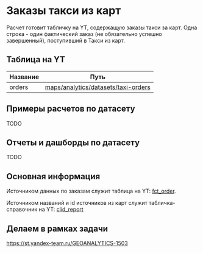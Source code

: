 # Заказы такси из карт
Расчет готовит табличку на YT, содержащую заказы такси за карт. Одна строка - один фактический заказ (не обязательно успешно завершенный), поступивший в Такси из карт.


## Таблица на YT
| Название | Путь |
|---|---|
| orders | [maps/analytics/datasets/taxi-orders](https://yt.yandex-team.ru/hahn/navigation?path=//home/maps/analytics/datasets/taxi-orders) |

## Примеры расчетов по датасету

TODO

## Отчеты и дашборды по датасету

TODO


## Основная информация
Источником данных по заказам служит таблица на YT: [fct_order](https://yt.yandex-team.ru/hahn/navigation?sort=asc-false,field-name&path=//home/taxi-dwh/cdm/marketplace/fct_order).

Источником названий и id источников из карт служит табличка-справочник на YT: [clid_report](https://yt.yandex-team.ru/hahn/navigation?sort=asc-false,field-name&path=//home/taxi-dwh/raw/referral_partner/clid_report/clid_report)

## Делаем в рамках задачи
https://st.yandex-team.ru/GEOANALYTICS-1503
